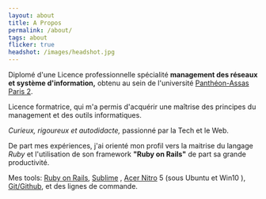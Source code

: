 ```yaml
---
layout: about
title: A Propos
permalink: /about/
tags: about
flicker: true
headshot: /images/headshot.jpg
---
```


Diplomé d'une Licence professionnelle spécialité **management des réseaux et système d'information,** obtenu au sein de l'université [Panthéon-Assas Paris 2](https://www.u-paris2.fr). 

Licence formatrice, qui m'a permis d'acquérir une maîtrise des principes du management et des outils informatiques.

*Curieux, rigoureux et autodidacte,* passionné par la Tech et le Web.

De part mes expériences, j'ai orienté mon profil vers la maitrise du langage *Ruby* et l'utilisation de son framework **"Ruby on Rails"** de part sa grande productivité.

Mes tools: [Ruby on Rails](https://rubyonrails.org/), [Sublime](https://www.sublimetext.com/3) , [Acer Nitro](https://fr-store.acer.com/nitro-5-ordinateur-portable-an515-51-noir?gclid=Cj0KCQjwh6XmBRDRARIsAKNInDGPRr4FTvpxXL1_g60gNICZaKxeRXDWG9x0E-vDAcnTdeFbEJQwT_AaArCsEALw_wcB&gclsrc=aw.ds) 5 (sous Ubuntu et Win10 ), [Git/Github](https://github.com/andryjohn), et des lignes de commande.



<style>
.post-header,{
  text-align: center; /* Want the About Page header to be in the middle */
  
}
</style>
